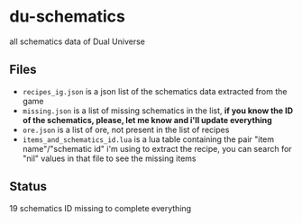 # du-schematics

all schematics data of Dual Universe

## Files

- `recipes_ig.json` is a json list of the schematics data extracted from the game
- `missing.json` is a list of missing schematics in the list, **if you know the ID of the schematics, please, let me know and i'll update everything**
- `ore.json` is a list of ore, not present in the list of recipes
- `items_and_schematics_id.lua` is a lua table containing the pair "item name"/"schematic id" i'm using to extract the recipe, you can search for "nil" values in that file to see the missing items

## Status

19 schematics ID missing to complete everything
